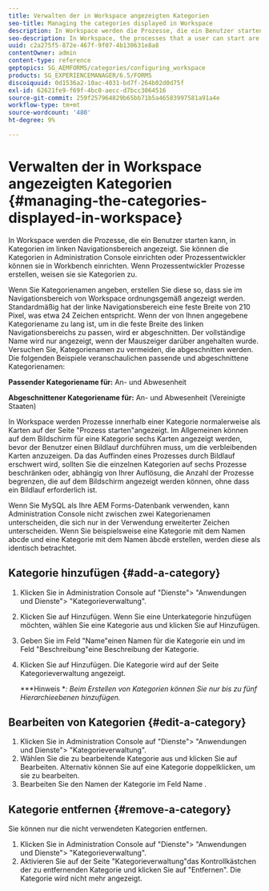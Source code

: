 ```yaml
---
title: Verwalten der in Workspace angezeigten Kategorien
seo-title: Managing the categories displayed in Workspace
description: In Workspace werden die Prozesse, die ein Benutzer starten kann, in Kategorien im linken Navigationsbereich angezeigt. Erfahren Sie, wie Sie diese in Workspace angezeigten Kategorien verwalten können.
seo-description: In Workspace, the processes that a user can start are displayed in categories in the left navigation pane. Learn how you can manage these categories displayed in Workspace.
uuid: c2a275f5-872e-467f-9f07-4b130631e8a8
contentOwner: admin
content-type: reference
geptopics: SG_AEMFORMS/categories/configuring_workspace
products: SG_EXPERIENCEMANAGER/6.5/FORMS
discoiquuid: 0d1536a2-10ac-4031-bd7f-264b02d0d75f
exl-id: 62621fe9-f69f-4bc0-aecc-d7bcc3064516
source-git-commit: 259f257964829b65bb71b5a46583997581a91a4e
workflow-type: tm+mt
source-wordcount: '480'
ht-degree: 9%

---
```


# Verwalten der in Workspace angezeigten Kategorien {#managing-the-categories-displayed-in-workspace}

In Workspace werden die Prozesse, die ein Benutzer starten kann, in Kategorien im linken Navigationsbereich angezeigt. Sie können die Kategorien in Administration Console einrichten oder Prozessentwickler können sie in Workbench einrichten. Wenn Prozessentwickler Prozesse erstellen, weisen sie sie Kategorien zu.

Wenn Sie Kategorienamen angeben, erstellen Sie diese so, dass sie im Navigationsbereich von Workspace ordnungsgemäß angezeigt werden. Standardmäßig hat der linke Navigationsbereich eine feste Breite von 210 Pixel, was etwa 24 Zeichen entspricht. Wenn der von Ihnen angegebene Kategoriename zu lang ist, um in die feste Breite des linken Navigationsbereichs zu passen, wird er abgeschnitten. Der vollständige Name wird nur angezeigt, wenn der Mauszeiger darüber angehalten wurde. Versuchen Sie, Kategorienamen zu vermeiden, die abgeschnitten werden. Die folgenden Beispiele veranschaulichen passende und abgeschnittene Kategorienamen:

**Passender Kategoriename für:** An- und Abwesenheit

**Abgeschnittener Kategoriename für:** An- und Abwesenheit (Vereinigte Staaten)

In Workspace werden Prozesse innerhalb einer Kategorie normalerweise als Karten auf der Seite &quot;Prozess starten&quot;angezeigt. Im Allgemeinen können auf dem Bildschirm für eine Kategorie sechs Karten angezeigt werden, bevor der Benutzer einen Bildlauf durchführen muss, um die verbleibenden Karten anzuzeigen. Da das Auffinden eines Prozesses durch Bildlauf erschwert wird, sollten Sie die einzelnen Kategorien auf sechs Prozesse beschränken oder, abhängig von Ihrer Auflösung, die Anzahl der Prozesse begrenzen, die auf dem Bildschirm angezeigt werden können, ohne dass ein Bildlauf erforderlich ist.

Wenn Sie MySQL als Ihre AEM Forms-Datenbank verwenden, kann Administration Console nicht zwischen zwei Kategorienamen unterscheiden, die sich nur in der Verwendung erweiterter Zeichen unterscheiden. Wenn Sie beispielsweise eine Kategorie mit dem Namen abcde und eine Kategorie mit dem Namen âbcdè erstellen, werden diese als identisch betrachtet.

## Kategorie hinzufügen {#add-a-category}

1. Klicken Sie in Administration Console auf &quot;Dienste&quot;> &quot;Anwendungen und Dienste&quot;> &quot;Kategorieverwaltung&quot;.
1. Klicken Sie auf Hinzufügen. Wenn Sie eine Unterkategorie hinzufügen möchten, wählen Sie eine Kategorie aus und klicken Sie auf Hinzufügen.
1. Geben Sie im Feld &quot;Name&quot;einen Namen für die Kategorie ein und im Feld &quot;Beschreibung&quot;eine Beschreibung der Kategorie.
1. Klicken Sie auf Hinzufügen. Die Kategorie wird auf der Seite Kategorieverwaltung angezeigt.

   ***Hinweis **: Beim Erstellen von Kategorien können Sie nur bis zu fünf Hierarchieebenen hinzufügen.*

## Bearbeiten von Kategorien {#edit-a-category}

1. Klicken Sie in Administration Console auf &quot;Dienste&quot;> &quot;Anwendungen und Dienste&quot;> &quot;Kategorieverwaltung&quot;.
1. Wählen Sie die zu bearbeitende Kategorie aus und klicken Sie auf Bearbeiten. Alternativ können Sie auf eine Kategorie doppelklicken, um sie zu bearbeiten.
1. Bearbeiten Sie den Namen der Kategorie im Feld Name .

## Kategorie entfernen {#remove-a-category}

Sie können nur die nicht verwendeten Kategorien entfernen.

1. Klicken Sie in Administration Console auf &quot;Dienste&quot;> &quot;Anwendungen und Dienste&quot;> &quot;Kategorieverwaltung&quot;.
1. Aktivieren Sie auf der Seite &quot;Kategorieverwaltung&quot;das Kontrollkästchen der zu entfernenden Kategorie und klicken Sie auf &quot;Entfernen&quot;. Die Kategorie wird nicht mehr angezeigt.
